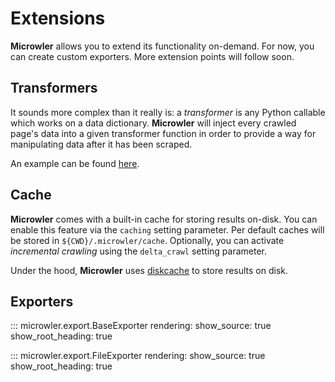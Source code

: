 # Extensions
**Microwler** allows you to extend its functionality on-demand. For now, you can
create custom exporters. More extension points will follow soon.

## Transformers
It sounds more complex than it really is: a *transformer* is any Python callable
which works on a data dictionary. **Microwler** will inject every crawled page's data
into a given transformer function in order to provide a way for manipulating data after it has been scraped.

An example can be found [here](https://github.com/INNOVINATI/microwler/blob/master/examples/advanced.py).

## Cache
**Microwler** comes with a built-in cache for storing results on-disk.
You can enable this feature via the `caching` setting parameter. Per default
caches will be stored in `${CWD}/.microwler/cache`. Optionally, you can activate *incremental crawling* 
using the `delta_crawl` setting parameter.

Under the hood, **Microwler** uses [diskcache](https://pypi.org/project/diskcache/) to store results on disk.

## Exporters

::: microwler.export.BaseExporter
    rendering:
      show_source: true
      show_root_heading: true

::: microwler.export.FileExporter
    rendering:
      show_source: true
      show_root_heading: true

